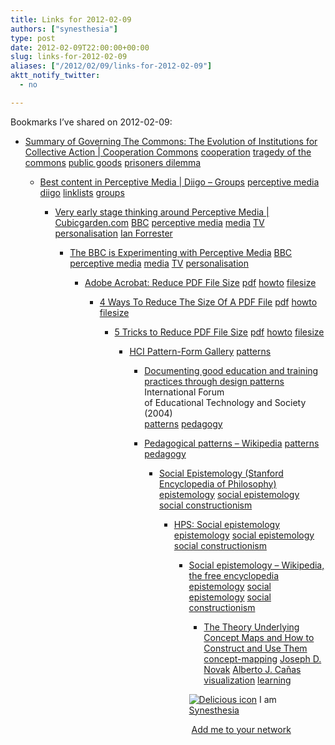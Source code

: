 ```yaml
---
title: Links for 2012-02-09
authors: ["synesthesia"]
type: post
date: 2012-02-09T22:00:00+00:00
slug: links-for-2012-02-09 
aliases: ["/2012/02/09/links-for-2012-02-09"]
aktt_notify_twitter:
  - no

---
```

Bookmarks I&#8217;ve shared on 2012-02-09:

  * [Summary of Governing The Commons: The Evolution of Institutions for Collective Action | Cooperation Commons][1] 
    [cooperation][2] [tragedy of the commons][3] [public goods][4] [prisoners dilemma][5] </li> 
    
      * [Best content in Perceptive Media | Diigo &#8211; Groups][6] 
        [perceptive media][7] [diigo][8] [linklists][9] [groups][10] </li> 
        
          * [Very early stage thinking around Perceptive Media | Cubicgarden.com][11] 
            [BBC][12] [perceptive media][7] [media][13] [TV][14] [personalisation][15] [Ian Forrester][16] </li> 
            
              * [The BBC is Experimenting with Perceptive Media][17] 
                [BBC][12] [perceptive media][7] [media][13] [TV][14] [personalisation][15] </li> 
                
                  * [Adobe Acrobat: Reduce PDF File Size][18] 
                    [pdf][19] [howto][20] [filesize][21] </li> 
                    
                      * [4 Ways To Reduce The Size Of A PDF File][22] 
                        [pdf][19] [howto][20] [filesize][21] </li> 
                        
                          * [5 Tricks to Reduce PDF File Size][23] 
                            [pdf][19] [howto][20] [filesize][21] </li> 
                            
                              * [HCI Pattern-Form Gallery][24] 
                                [patterns][25] </li> 
                                
                                  * [Documenting good education and training practices through design patterns][26]  
                                    International Forum of&nbsp;Educational&nbsp;Technology and Society (2004)  
                                    [patterns][25] [pedagogy][27] 
                                  * [Pedagogical patterns &#8211; Wikipedia][28] 
                                    [patterns][25] [pedagogy][27] </li> 
                                    
                                      * [Social Epistemology (Stanford Encyclopedia of Philosophy)][29] 
                                        [epistemology][30] [social epistemology][31] [social constructionism][32] </li> 
                                        
                                          * [HPS: Social epistemology][33] 
                                            [epistemology][30] [social epistemology][31] [social constructionism][32] </li> 
                                            
                                              * [Social epistemology &#8211; Wikipedia, the free encyclopedia][34] 
                                                [epistemology][30] [social epistemology][31] [social constructionism][32] </li> 
                                                
                                                  * [The Theory Underlying Concept Maps and How to Construct and Use Them][35] 
                                                    [concept-mapping][36] [Joseph D. Novak][37] [Alberto J. Ca&ntilde;as][38] [visualization][39] [learning][40] </li> </ul> 
                                                    
                                                    <p class="deliciouslink">
                                                      <a href="https://del.icio.us/synesthesia" title="See all my bookmarks on del.icio.us"><img src="https://www.synesthesia.co.uk/images/deliciousicon.jpg" alt="Delicious icon" /></a>&nbsp;I am <a href="https://del.icio.us/synesthesia" title="See all my bookmarks on del.icio.us">Synesthesia</a>
                                                    </p>
                                                    
                                                    <p class="deliciouslink">
                                                      <a href="https://del.icio.us/network?add=synesthesia" title="Add me to your del.icio.us network"><img src="https://www.synesthesia.co.uk/images/add.gif" alt="" /></a>&nbsp;<a href="https://del.icio.us/network?add=synesthesia" title="Add me to your del.icio.us network">Add me to your network</a>
                                                    </p>

 [1]: https://www.cooperationcommons.com/node/361
 [2]: https://www.delicious.com/synesthesia/cooperation
 [3]: https://www.delicious.com/synesthesia/tragedy+of+the+commons
 [4]: https://www.delicious.com/synesthesia/public+goods
 [5]: https://www.delicious.com/synesthesia/prisoners+dilemma
 [6]: https://groups.diigo.com/group/perceptivemedia
 [7]: https://www.delicious.com/synesthesia/perceptive+media
 [8]: https://www.delicious.com/synesthesia/diigo
 [9]: https://www.delicious.com/synesthesia/linklists
 [10]: https://www.delicious.com/synesthesia/groups
 [11]: https://cubicgarden.com/2012/02/08/very-early-stage-thinking-around-perceptive-media
 [12]: https://www.delicious.com/synesthesia/BBC
 [13]: https://www.delicious.com/synesthesia/media
 [14]: https://www.delicious.com/synesthesia/TV
 [15]: https://www.delicious.com/synesthesia/personalisation
 [16]: https://www.delicious.com/synesthesia/Ian+Forrester
 [17]: https://thenextweb.com/media/2012/02/08/the-bbc-is-experimenting-with-perceptive-media-and-it-could-transform-tv-forever/?utm_source=feedburner
 [18]: https://www.adobe.com/designcenter-archive/acrobat/articles/acr7optimize/acr7optimize.pdf
 [19]: https://www.delicious.com/synesthesia/pdf
 [20]: https://www.delicious.com/synesthesia/howto
 [21]: https://www.delicious.com/synesthesia/filesize
 [22]: https://www.makeuseof.com/tag/4-ways-reduce-size-pdf-file
 [23]: https://blog.nitropdf.com/2008/02/5-tricks-to-shrinkreduce-pdf-file-size
 [24]: https://www.cs.kent.ac.uk/people/staff/saf/patterns/gallery.html
 [25]: https://www.delicious.com/synesthesia/patterns
 [26]: https://ifets.ieee.org/discussions/discuss_june2004.html
 [27]: https://www.delicious.com/synesthesia/pedagogy
 [28]: https://en.wikipedia.org/wiki/Pedagogical_patterns
 [29]: https://plato.stanford.edu/entries/epistemology-social
 [30]: https://www.delicious.com/synesthesia/epistemology
 [31]: https://www.delicious.com/synesthesia/social+epistemology
 [32]: https://www.delicious.com/synesthesia/social+constructionism
 [33]: https://www.hps.cam.ac.uk/research/se.html
 [34]: https://en.m.wikipedia.org/wiki/Social_epistemology
 [35]: https://cmap.ihmc.us/Publications/ResearchPapers/TheoryCmaps/TheoryUnderlyingConceptMaps.htm
 [36]: https://www.delicious.com/synesthesia/concept-mapping
 [37]: https://www.delicious.com/synesthesia/Joseph+D.+Novak
 [38]: https://www.delicious.com/synesthesia/Alberto+J.+Ca%C3%B1as
 [39]: https://www.delicious.com/synesthesia/visualization
 [40]: https://www.delicious.com/synesthesia/learning